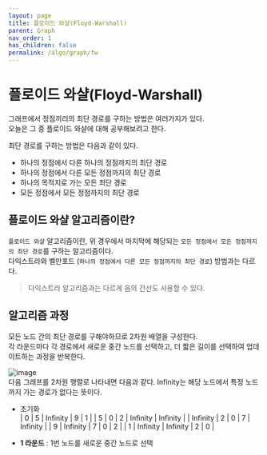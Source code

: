 ```yaml
---
layout: page
title: 플로이드 와샬(Floyd-Warshall)
parent: Graph
nav_order: 1
has_children: false
permalink: /algo/graph/fw
---
```


# 플로이드 와샬(Floyd-Warshall)

그래프에서 정점끼리의 최단 경로를 구하는 방법은 여러가지가 있다.  
오늘은 그 중 플로이드 와샬에 대해 공부해보려고 한다.

최단 경로를 구하는 방법은 다음과 같이 있다.
- 하나의 정점에서 다른 하나의 정점까지의 최단 경로
- 하나의 정점에서 다른 모든 정점까지의 최단 경로
- 하나의 목적지로 가는 모든 최단 경로
- 모든 정점에서 모든 정점까지의 최단 경로

## 플로이드 와샬 알고리즘이란?
`플로이드 와샬` 알고리즘이란, 위 경우에서 마지막에 해당되는 `모든 정점에서 모든 정점까지의 최단 경로`를 구하는 알고리즘이다.  
다익스트라와 벨만포드 (`하나의 정점에서 다른 모든 정점까지의 최단 경로`) 방법과는 다르다.  
> 다익스트라 알고리즘과는 다르게 음의 간선도 사용할 수 있다.

## 알고리즘 과정

모든 노드 간의 최단 경로를 구해야하므로 2차원 배열을 구성한다.  
각 라운드마다 각 경로에서 새로운 중간 노드를 선택하고, 더 짧은 길이를 선택하여 업데이트하는 과정을 반복한다.  

![image](https://user-images.githubusercontent.com/63364990/151660521-5f70bc8c-c86a-4956-949c-02b49184593a.png)  
다음 그래프를 2차원 행렬로 나타내면 다음과 같다. Infinity는 해당 노드에서 특정 노드까지 가는 경로가 없다는 뜻이다.  
- 초기화  
| 0 | 5 | Infinity | 9 | 1 |
| 5 | 0 | 2 | Infinity | Infinity |
| Infinity | 2 | 0 | 7 | Infinity |
| 9 | Infinity | 7 | 0 | 2 |
| 1 | Infinity | Infinity | 2 | 0 |

- **1 라운드** : 1번 노드를 새로운 중간 노드로 선택
